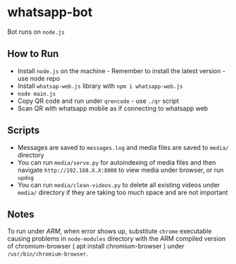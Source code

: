 # whatsapp-bot

Bot runs on `node.js`

## How to Run

 - Install `node.js` on the machine - Remember to install the latest version - use node repo
 - Install `whatsap-web.js` library with `npm i whatsapp-web.js`
 - ```node main.js```
 - Copy QR code and run under `qrencode` - use `./qr` script
 - Scan QR with whatsapp mobile as if connecting to whatsapp web

## Scripts

 - Messages are saved to `messages.log` and media files are saved to `media/` directory
 - You can run `media/serve.py` for autoindexing of media files and then navigate `http://192.168.X.X:8000` to view media under browser, or run `updog`
 - You can run `media/clean-videos.py` to delete all existing videos under `media/` directory if they are taking too much space and are not important

## Notes

To run under *ARM*, when error shows up, substitute `chrome` executable causing problems in `node-modules` directory with the ARM compiled version of chromium-browser ( apt install chromium-browser ) under `/usr/bin/chromium-browser`.
